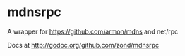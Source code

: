 mdnsrpc
=======

A wrapper for https://github.com/armon/mdns and net/rpc

Docs at http://godoc.org/github.com/zond/mdnsrpc
